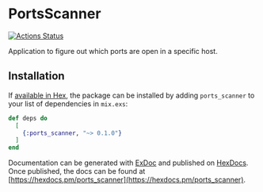 # PortsScanner

[![Actions Status](https://github.com/cardoso010/ports_scanner/workflows/ci/badge.svg)](https://github.com/cardoso010/ports_scanner/actions)

Application to figure out which ports are open in a specific host.


## Installation

If [available in Hex](https://hex.pm/docs/publish), the package can be installed
by adding `ports_scanner` to your list of dependencies in `mix.exs`:

```elixir
def deps do
  [
    {:ports_scanner, "~> 0.1.0"}
  ]
end
```

Documentation can be generated with [ExDoc](https://github.com/elixir-lang/ex_doc)
and published on [HexDocs](https://hexdocs.pm). Once published, the docs can
be found at [https://hexdocs.pm/ports_scanner](https://hexdocs.pm/ports_scanner).

